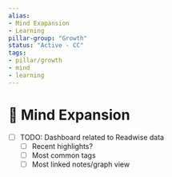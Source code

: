 ```yaml
---
alias:
- Mind Exapansion
- Learning
pillar-group: "Growth"
status: "Active - CC"
tags:
- pillar/growth
- mind
- learning
---
```

# 🤯 Mind Expansion

- [ ] TODO: Dashboard related to Readwise data
  - [ ] Recent highlights?
  - [ ] Most common tags
  - [ ] Most linked notes/graph view
